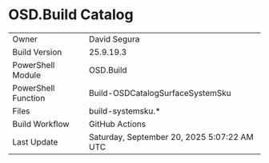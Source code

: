 ﻿# OSD.Build Catalog

| | |
|-|-|
| Owner | David Segura |
| Build Version | 25.9.19.3 |
| PowerShell Module | OSD.Build |
| PowerShell Function | Build-OSDCatalogSurfaceSystemSku |
| Files | build-systemsku.* |
| Build Workflow | GitHub Actions |
| Last Update | Saturday, September 20, 2025 5:07:22 AM UTC |
